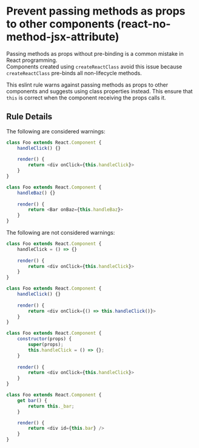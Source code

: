 # Prevent passing methods as props to other components (react-no-method-jsx-attribute)

Passing methods as props without pre-binding is a common mistake in React programming.  
Components created using `createReactClass` avoid this issue because `createReactClass`
pre-binds all non-lifecycle methods.

This eslint rule warns against passing methods as props to other components and suggests
using class properties instead.  This ensure that `this` is correct when the component 
receiving the props calls it.

## Rule Details

The following are considered warnings:

```js
class Foo extends React.Component {
    handleClick() {}
    
    render() {
        return <div onClick={this.handleClick}>
    }
}
```

```js
class Foo extends React.Component {
    handleBaz() {}
    
    render() {
        return <Bar onBaz={this.handleBaz}>
    }
}
```

The following are not considered warnings:

```js
class Foo extends React.Component {
    handleClick = () => {}
    
    render() {
        return <div onClick={this.handleClick}>
    }
}
```

```js
class Foo extends React.Component {
    handleClick() {}
    
    render() {
        return <div onClick={() => this.handleClick()}>
    }
}
```

```js
class Foo extends React.Component {
    constructor(props) {
        super(props);
        this.handleClick = () => {};
    }
    
    render() {
        return <div onClick={this.handleClick}>
    }
}
```

```js
class Foo extends React.Component {
    get bar() {
        return this._bar;
    }

    render() {
        return <div id={this.bar} />
    }
}
```

